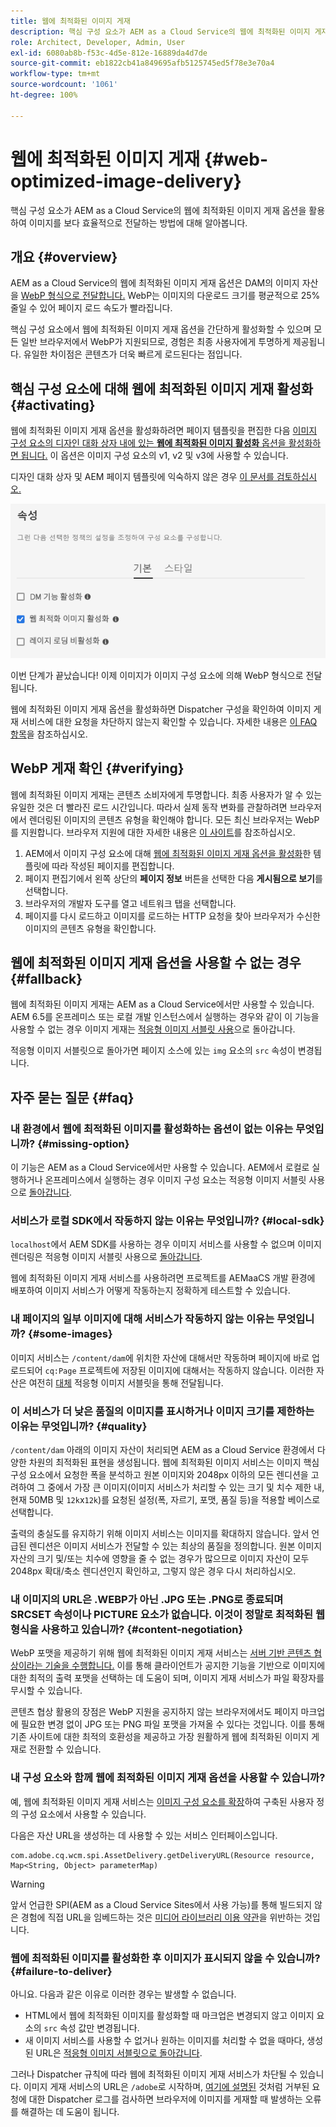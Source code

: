 ```yaml
---
title: 웹에 최적화된 이미지 게재
description: 핵심 구성 요소가 AEM as a Cloud Service의 웹에 최적화된 이미지 게재 옵션을 활용하여 이미지를 보다 효율적으로 전달하는 방법에 대해 알아봅니다.
role: Architect, Developer, Admin, User
exl-id: 6080ab8b-f53c-4d5e-812e-16889da4d7de
source-git-commit: eb1822cb41a849695afb5125745ed5f78e3e70a4
workflow-type: tm+mt
source-wordcount: '1061'
ht-degree: 100%

---
```


# 웹에 최적화된 이미지 게재 {#web-optimized-image-delivery}

핵심 구성 요소가 AEM as a Cloud Service의 웹에 최적화된 이미지 게재 옵션을 활용하여 이미지를 보다 효율적으로 전달하는 방법에 대해 알아봅니다.

## 개요 {#overview}

AEM as a Cloud Service의 웹에 최적화된 이미지 게재 옵션은 DAM의 이미지 자산을 [WebP 형식으로 전달합니다.](https://developers.google.com/speed/webp) WebP는 이미지의 다운로드 크기를 평균적으로 25% 줄일 수 있어 페이지 로드 속도가 빨라집니다.

핵심 구성 요소에서 웹에 최적화된 이미지 게재 옵션을 간단하게 활성화할 수 있으며 모든 일반 브라우저에서 WebP가 지원되므로, 경험은 최종 사용자에게 투명하게 제공됩니다. 유일한 차이점은 콘텐츠가 더욱 빠르게 로드된다는 점입니다.

## 핵심 구성 요소에 대해 웹에 최적화된 이미지 게재 활성화 {#activating}

웹에 최적화된 이미지 게재 옵션을 활성화하려면 페이지 템플릿을 편집한 다음 [이미지 구성 요소의 디자인 대화 상자 내에 있는 **웹에 최적화된 이미지 활성화** 옵션을 활성화하면 됩니다.](/help/components/image.md#design-dialog) 이 옵션은 이미지 구성 요소의 v1, v2 및 v3에 사용할 수 있습니다.

디자인 대화 상자 및 AEM 페이지 템플릿에 익숙하지 않은 경우 [이 문서를 검토하십시오.](/help/get-started/authoring.md#pre-configuring-core-components)

![디자인 대화 상자에서 웹에 최적화된 이미지 게재 활성화](/help/assets/web-optimized-image-delivery.png)

이번 단계가 끝났습니다! 이제 이미지가 이미지 구성 요소에 의해 WebP 형식으로 전달됩니다.

웹에 최적화된 이미지 게재 옵션을 활성화하면 Dispatcher 구성을 확인하여 이미지 게재 서비스에 대한 요청을 차단하지 않는지 확인할 수 있습니다. 자세한 내용은 [이 FAQ 항목](#failure-to-deliver)을 참조하십시오.

## WebP 게재 확인 {#verifying}

웹에 최적화된 이미지 게재는 콘텐츠 소비자에게 투명합니다. 최종 사용자가 알 수 있는 유일한 것은 더 빨라진 로드 시간입니다. 따라서 실제 동작 변화를 관찰하려면 브라우저에서 렌더링된 이미지의 콘텐츠 유형을 확인해야 합니다. 모든 최신 브라우저는 WebP를 지원합니다. 브라우저 지원에 대한 자세한 내용은 [이 사이트](https://caniuse.com/webp)를 참조하십시오.

1. AEM에서 이미지 구성 요소에 대해 [웹에 최적화된 이미지 게재 옵션을 활성화](#activating)한 템플릿에 따라 작성된 페이지를 편집합니다.
1. 페이지 편집기에서 왼쪽 상단의 **페이지 정보** 버튼을 선택한 다음 **게시됨으로 보기**&#x200B;를 선택합니다.
1. 브라우저의 개발자 도구를 열고 네트워크 탭을 선택합니다.
1. 페이지를 다시 로드하고 이미지를 로드하는 HTTP 요청을 찾아 브라우저가 수신한 이미지의 콘텐츠 유형을 확인합니다.

## 웹에 최적화된 이미지 게재 옵션을 사용할 수 없는 경우 {#fallback}

웹에 최적화된 이미지 게재는 AEM as a Cloud Service에서만 사용할 수 있습니다. AEM 6.5를 온프레미스 또는 로컬 개발 인스턴스에서 실행하는 경우와 같이 이 기능을 사용할 수 없는 경우 이미지 게재는 [적응형 이미지 서블릿 사용](/help/developing/adaptive-image-servlet.md)으로 돌아갑니다.

적응형 이미지 서블릿으로 돌아가면 페이지 소스에 있는 `img` 요소의 `src` 속성이 변경됩니다.

## 자주 묻는 질문 {#faq}

### 내 환경에서 웹에 최적화된 이미지를 활성화하는 옵션이 없는 이유는 무엇입니까? {#missing-option}

이 기능은 AEM as a Cloud Service에서만 사용할 수 있습니다. AEM에서 로컬로 실행하거나 온프레미스에서 실행하는 경우 이미지 구성 요소는 적응형 이미지 서블릿 사용으로 [돌아갑니다](#fallback).

### 서비스가 로컬 SDK에서 작동하지 않는 이유는 무엇입니까? {#local-sdk}

`localhost`에서 AEM SDK를 사용하는 경우 이미지 서비스를 사용할 수 없으며 이미지 렌더링은 적응형 이미지 서블릿 사용으로 [돌아갑니다](#fallback).

웹에 최적화된 이미지 게재 서비스를 사용하려면 프로젝트를 AEMaaCS 개발 환경에 배포하여 이미지 서비스가 어떻게 작동하는지 정확하게 테스트할 수 있습니다.

### 내 페이지의 일부 이미지에 대해 서비스가 작동하지 않는 이유는 무엇입니까? {#some-images}

이미지 서비스는 `/content/dam`에 위치한 자산에 대해서만 작동하며 페이지에 바로 업로드되어 `cq:Page` 프로젝트에 저장된 이미지에 대해서는 작동하지 않습니다. 이러한 자산은 여전히 [대체](#fallback) 적응형 이미지 서블릿을 통해 전달됩니다.

### 이 서비스가 더 낮은 품질의 이미지를 표시하거나 이미지 크기를 제한하는 이유는 무엇입니까? {#quality}

`/content/dam` 아래의 이미지 자산이 처리되면 AEM as a Cloud Service 환경에서 다양한 차원의 최적화된 표현을 생성됩니다. 웹에 최적화된 이미지 서비스는 이미지 핵심 구성 요소에서 요청한 폭을 분석하고 원본 이미지와 2048px 이하의 모든 렌디션을 고려하여 그 중에서 가장 큰 이미지(이미지 서비스가 처리할 수 있는 크기 및 치수 제한 내, 현재 50MB 및 `12k`x`12k`)를 요청된 설정(폭, 자르기, 포맷, 품질 등)을 적용할 베이스로 선택합니다.

출력의 충실도를 유지하기 위해 이미지 서비스는 이미지를 확대하지 않습니다. 앞서 언급된 렌디션은 이미지 서비스가 전달할 수 있는 최상의 품질을 정의합니다. 원본 이미지 자산의 크기 및/또는 치수에 영향을 줄 수 없는 경우가 많으므로 이미지 자산이 모두 2048px 확대/축소 렌디션인지 확인하고, 그렇지 않은 경우 다시 처리하십시오.

### 내 이미지의 URL은 .WEBP가 아닌 .JPG 또는 .PNG로 종료되며 SRCSET 속성이나 PICTURE 요소가 없습니다. 이것이 정말로 최적화된 웹 형식을 사용하고 있습니까? {#content-negotiation}

WebP 포맷을 제공하기 위해 웹에 최적화된 이미지 게재 서비스는 [서버 기반 콘텐츠 협상이라는 기술을 수행합니다.](https://developer.mozilla.org/en-US/docs/Web/HTTP/Content_negotiation#server-driven_content_negotiation) 이를 통해 클라이언트가 공지한 기능을 기반으로 이미지에 대한 최적의 출력 포맷을 선택하는 데 도움이 되며, 이미지 게재 서비스가 파일 확장자를 무시할 수 있습니다.

콘텐츠 협상 활용의 장점은 WebP 지원을 공지하지 않는 브라우저에서도 페이지 마크업에 필요한 변경 없이 JPG 또는 PNG 파일 포맷을 가져올 수 있다는 것입니다. 이를 통해 기존 사이트에 대한 최적의 호환성을 제공하고 가장 원활하게 웹에 최적화된 이미지 게재로 전환할 수 있습니다.

### 내 구성 요소와 함께 웹에 최적화된 이미지 게재 옵션을 사용할 수 있습니까?

예, 웹에 최적화된 이미지 게재 서비스는 [이미지 구성 요소를 확장](/help/developing/customizing.md)하여 구축된 사용자 정의 구성 요소에서 사용할 수 있습니다.

다음은 자산 URL을 생성하는 데 사용할 수 있는 서비스 인터페이스입니다.

```
com.adobe.cq.wcm.spi.AssetDelivery.getDeliveryURL(Resource resource, Map<String, Object> parameterMap)
```

>[!WARNING]
>
>앞서 언급한 SPI(AEM as a Cloud Service Sites에서 사용 가능)를 통해 빌드되지 않은 경험에 직접 URL을 임베드하는 것은 [미디어 라이브러리 이용 약관](https://experienceleague.adobe.com/docs/experience-manager-cloud-service/content/assets/admin/medialibrary.html?lang=ko#use-media-library)을 위반하는 것입니다.

### 웹에 최적화된 이미지를 활성화한 후 이미지가 표시되지 않을 수 있습니까? {#failure-to-deliver}

아니요. 다음과 같은 이유로 이러한 경우는 발생할 수 없습니다.

* HTML에서 웹에 최적화된 이미지를 활성화할 때 마크업은 변경되지 않고 이미지 요소의 `src` 속성 값만 변경됩니다.
* 새 이미지 서비스를 사용할 수 없거나 원하는 이미지를 처리할 수 없을 때마다, 생성된 URL은 [적응형 이미지 서블릿으로 돌아갑니다](#fallback).

그러나 Dispatcher 규칙에 따라 웹에 최적화된 이미지 게재 서비스가 차단될 수 있습니다. 이미지 게재 서비스의 URL은 `/adobe`로 시작하며, [여기에 설명된](https://experienceleague.adobe.com/docs/experience-manager-learn/ams/dispatcher/common-logs.html?lang=ko#filter-rejects) 것처럼 거부된 요청에 대한 Dispatcher 로그를 검사하면 브라우저에 이미지를 게재할 때 발생하는 오류를 해결하는 데 도움이 됩니다.

